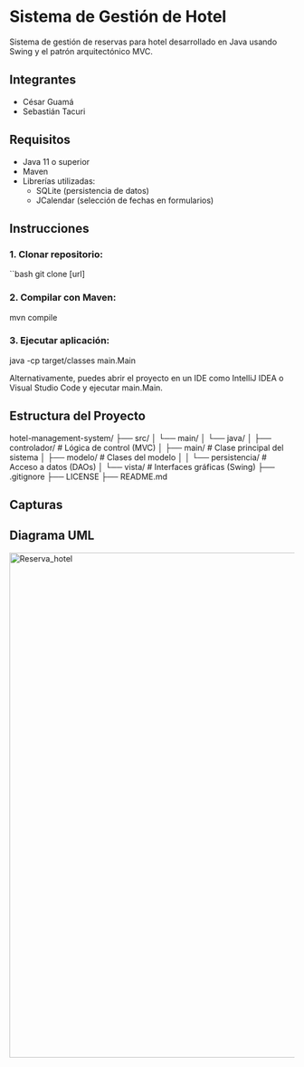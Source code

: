 #  Sistema de Gestión de Hotel

Sistema de gestión de reservas para hotel desarrollado en Java usando Swing y el patrón arquitectónico MVC.

##  Integrantes

- César Guamá
- Sebastián Tacuri

##  Requisitos

- Java 11 o superior  
- Maven  
- Librerías utilizadas:
  - SQLite (persistencia de datos)
  - JCalendar (selección de fechas en formularios)

##  Instrucciones

### 1. Clonar repositorio:

``bash
git clone [url]

### 2. Compilar con Maven:
mvn compile

### 3. Ejecutar aplicación:

java -cp target/classes main.Main

Alternativamente, puedes abrir el proyecto en un IDE como IntelliJ IDEA o Visual Studio Code y ejecutar main.Main.

##  Estructura del Proyecto

hotel-management-system/
├── src/
│   └── main/
│       └── java/
│           ├── controlador/        # Lógica de control (MVC)
│           ├── main/               # Clase principal del sistema
│           ├── modelo/             # Clases del modelo
│           │   └── persistencia/   # Acceso a datos (DAOs)
│           └── vista/              # Interfaces gráficas (Swing)
├── .gitignore
├── LICENSE
├── README.md

## Capturas


## Diagrama UML
<img width="2911" height="892" alt="Reserva_hotel" src="https://github.com/user-attachments/assets/a1892724-90e8-48eb-b2f7-b92196c3856b" />

